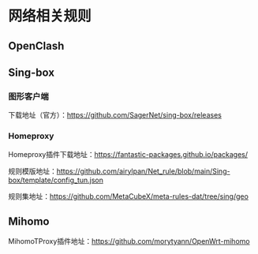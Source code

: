 # 网络相关规则

## OpenClash

## Sing-box

### 图形客户端

下载地址（官方）：https://github.com/SagerNet/sing-box/releases

### Homeproxy

Homeproxy插件下载地址：https://fantastic-packages.github.io/packages/

规则模版地址：https://github.com/airylpan/Net_rule/blob/main/Sing-box/template/config_tun.json

规则集地址：https://github.com/MetaCubeX/meta-rules-dat/tree/sing/geo

## Mihomo

MihomoTProxy插件地址：https://github.com/morytyann/OpenWrt-mihomo
